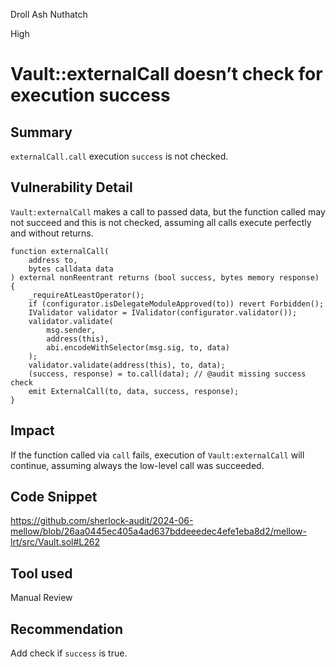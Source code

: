 Droll Ash Nuthatch

High

# Vault::externalCall doesn’t check for execution success

## Summary

`externalCall.call` execution `success` is not checked.

## Vulnerability Detail

`Vault:externalCall` makes a call to passed data, but the function called may not succeed and this is not checked, assuming all calls execute perfectly and without returns.

```solidity
function externalCall(
    address to,
    bytes calldata data
) external nonReentrant returns (bool success, bytes memory response) {
    _requireAtLeastOperator();
    if (configurator.isDelegateModuleApproved(to)) revert Forbidden();
    IValidator validator = IValidator(configurator.validator());
    validator.validate(
        msg.sender,
        address(this),
        abi.encodeWithSelector(msg.sig, to, data)
    );
    validator.validate(address(this), to, data);
    (success, response) = to.call(data); // @audit missing success check
    emit ExternalCall(to, data, success, response);
}
```

## Impact

If the function called via `call` fails, execution of `Vault:externalCall` will continue, assuming always the low-level call was succeeded.

## Code Snippet

https://github.com/sherlock-audit/2024-06-mellow/blob/26aa0445ec405a4ad637bddeeedec4efe1eba8d2/mellow-lrt/src/Vault.sol#L262

## Tool used

Manual Review

## Recommendation

Add check if `success` is true.
